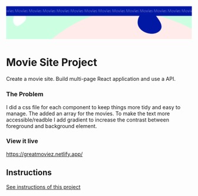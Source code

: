 <h1 align="center">
  <a href="">
    <img src="/src/assets/movies.svg" alt="Project Banner Image">
  </a>
</h1>

# Movie Site Project

Create a movie site. Build multi-page React application and use a API. 

### The Problem

I did a css file for each component to keep things more tidy and easy to manage. The added an array for the movies. To make the text more accessible/readble I add gradient to increase the contrast between foreground and background element. 

### View it live

https://greatmoviez.netlify.app/

## Instructions

<a href="instructions.md">
   See instructions of this project
  </a>
